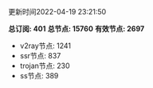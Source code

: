 更新时间2022-04-19 23:21:50

**总订阅: 401**
**总节点: 15760**
**有效节点: 2697**
- v2ray节点: 1241
- ssr节点: 837
- trojan节点: 230
- ss节点: 389
